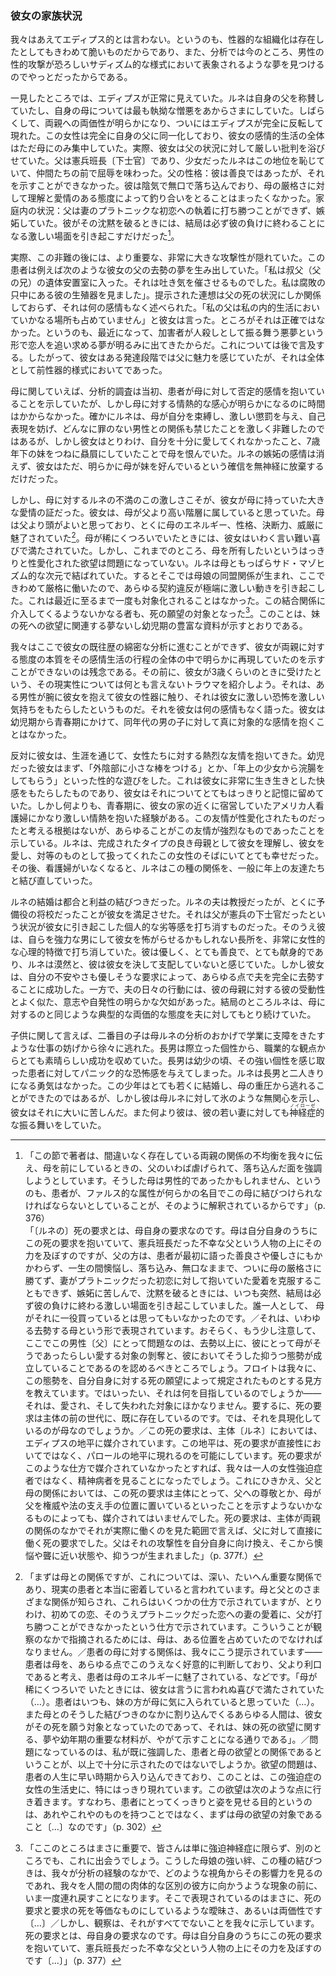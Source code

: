 <!-- Sa situation familiale. -->
### 彼女の家族状況

<!-- Nous n'osons la dire œdipienne, car si l'organisation génitale a existé, elle fut extrêmement fragile et l'analyse ne retrouve qu'avec peine, maintenant, des rêves où l'attaque sexuelle de l'homme est représentée sur un mode sadique terrifiant. -->
我々はあえてエディプス的とは言わない。というのも、性器的な組織化は存在したとしてもきわめて脆いものだからであり、また、分析では今のところ、男性の性的攻撃が恐ろしいサディズム的な様式において表象されるような夢を見つけるのでやっとだったからである。

<!-- A première vue, l'œdipe paraissait normal ; Renée faisait l'éloge de son père et affichait la haine la plus tenace à l'égard de sa mère. Puis, l'ambivalence à l'égard des deux parents se fit jour - enfin l'œdipe apparut complètement inversé. Cette femme s'était entièrement identifiée à son père et l'ensemble de sa vie émotionnelle était uniquement polarisée par sa mère ; elle accabla en effet son père de critiques sévères visant sa situation. Il était brigadier de gendarmerie et la fillette rougissait de cet état, qui l'humiliait auprès de ses compagnes. Son caractère : il était bon, mais ne savait pas le montrer. Il était chagrin, taciturne, déprimé, ne contrebalançant nullement la rigidité de la mère par une attitude compréhensive et affectueuse ; sa situation dans le ménage : il n'avait pu triompher de l'attachement de sa femme à un premier amour, d'ailleurs platonique, il était jaloux et ne rompait son mutisme que pour éclater en scènes véhémentes dont il sortait toujours vaincu. -->
一見したところでは、エディプスが正常に見えていた。ルネは自身の父を称賛していたし、自身の母については最も執拗な憎悪をあからさまにしていた。しばらくして、両親への両価性が明らかになり、ついにはエディプスが完全に反転して現れた。この女性は完全に自身の父に同一化しており、彼女の感情的生活の全体はただ母にのみ集中していた。実際、彼女は父の状況に対して厳しい批判を浴びせていた。父は憲兵班長〔下士官〕であり、少女だったルネはこの地位を恥じていて、仲間たちの前で屈辱を味わった。父の性格：彼は善良ではあったが、それを示すことができなかった。彼は陰気で無口で落ち込んでおり、母の厳格さに対して理解と愛情のある態度によって釣り合いをとることはまったくなかった。家庭内の状況：父は妻のプラトニックな初恋への執着に打ち勝つことができず、嫉妬していた。彼がその沈黙を破るときには、結局は必ず彼の負けに終わることになる激しい場面を引き起こすだけだった[^pere-castration]。

[^pere-castration]: 「この節で著者は、間違いなく存在している両親の関係の不均衡を我々に伝え、母を前にしているときの、父のいわば虐げられて、落ち込んだ面を強調しようとしています。そうした母は男性的であったかもしれません、というのも、患者が、ファルス的な属性が何らかの名目でこの母に結びつけられなければならないとしていることが、そのように解釈されているからです」（p. 376）<br>「〔ルネの〕死の要求とは、母自身の要求なのです。母は自分自身のうちにこの死の要求を抱いていて、憲兵班長だった不幸な父という人物の上にその力を及ぼすのですが、父の方は、患者が最初に語った善良さや優しさにもかかわらず、一生の間懊悩し、落ち込み、無口なままで、ついに母の厳格さに勝てず、妻がプラトニックだった初恋に対して抱いていた愛着を克服することもできず、嫉妬に苦しんで、沈黙を破るときには、いつも突然、結局は必ず彼の負けに終わる激しい場面を引き起こしていました。誰一人として、 母がそれに一役買っているとは思ってもいなかったのです。／それは、いわゆる去勢する母という形で表現されています。おそらく、もう少し注意して、ここでこの男性〔父〕にとって問題なのは、去勢以上に、彼にとって母がそうであったらしい愛する対象の剝奪と、彼においてそうした抑うつ態勢が成立していることであるのを認めるべきところでしょう。フロイトは我々に、この態勢を、自分自身に対する死の願望によって規定されたものとする見方を教えています。ではいったい、それは何を目指しているのでしょうか——それは、愛され、そして失われた対象にほかなりません。要するに、死の要求は主体の前の世代に、既に存在しているのです。では、それを具現化しているのが母なのでしょうか。／この死の要求は、主体〔ルネ〕においては、エディプスの地平に媒介されています。この地平は、死の要求が直接性においてではなく、パロールの地平に現れるのを可能にしています。死の要求がこのような仕方で媒介されていなかったとすれば、我々は一人の女性強迫症者ではなく、精神病者を見ることになったでしょう。これにひきかえ、父と母の関係においては、この死の要求は主体にとって、父への尊敬とか、母が父を権威や法の支え手の位置に置いているといったことを示すようないかなるものによっても、媒介されてはいませんでした。死の要求は、主体が両親の関係のなかでそれが実際に働くのを見た範囲で言えば、父に対して直接に働く死の要求でした。父はそれの攻撃性を自分自身に向け換え、そこから懊悩や聾に近い状態や、抑うつが生まれました<!-- こうしてそれは、あらゆる間主体的な弁証法のなかでいつも問題になっているような死の要求、検事が「私は死を要求する〔＝死刑を求刑する〕」と言うときに 裁判官を前にして表現されるような死の要求とは、まったく違ったものでした。検事は、それを当の主体に要求する のではなく、裁判官である第三者に要求するわけですが、これが正常なエディプスの態勢なのです -->」（p. 377f.）

<!-- En réalité, derrière ces reproches se dissimulait une agressivité infiniment plus importante, la malade produisit des rêves indiscutables de castration de son père, tel celui-ci par exemple : « je rentre dans la chambre mortuaire de mon oncle (frère du père). C'est écœurant : je vois ses organes génitaux en pleine décomposition » ; et les associations fournies n'eurent trait qu'aux circonstances de la mort du père, énoncées sans aucune émotion. « Mon père », dira-t-elle, « n'a tenu aucune place dans ma vie intime. » Ce n'était d'ailleurs pas exact, puisque sont venus au jour, récemment, des rêves de poursuite amoureuse sous forme de cauchemars, l'agresseur se comportant comme un meurtrier. Nous y ferons allusion plus loin. Il y avait donc eu, à une certaine phase du développement de Renée, une attirance pour le père, mais sur un mode entièrement pré-génital. -->
実際、この非難の後には、より重要な、非常に大きな攻撃性が隠れていた。この患者は例えば次のような彼女の父の去勢の夢を生み出していた。「私は叔父（父の兄）の遺体安置室に入った。それは吐き気を催させるものでした。私は腐敗の只中にある彼の生殖器を見ました」。提示された連想は父の死の状況にしか関係しておらず、それは何の感情もなく述べられた。「私の父は私の内的生活においていかなる場所も占めていません」と彼女は言った。ところがそれは正確ではなかった。というのも、最近になって、加害者が人殺しとして振る舞う悪夢という形で恋人を追い求める夢が明るみに出てきたからだ。これについては後で言及する。したがって、彼女はある発達段階では父に魅力を感じていたが、それは全体として前性器的様式においてであった。

<!-- Quant à sa mère, si l'investigation analytique montrait d'abord les sentiments négatifs que la malade nourrissait à son égard, elle ne tarda pas à rendre évident l'intérêt passionné qu'elle avait pour elle. Si elle lui reprochait avec véhémence de l'avoir contrainte, soumise à une discipline féroce, empêchée de s'exprimer, de lui avoir interdit toute relation masculine si innocente soit-elle, elle lui en voulait surtout de ne pas l'avoir assez aimée et de lui avoir préféré constamment sa sœur cadette, de 7 ans moins âgée qu'elle. Ses sentiments de jalousie ne sont d'ailleurs pas éteints et Renée ne renonce qu'insensiblement à la certitude de cette préférence affichée par la mère pour sa cadette. -->
母に関していえば、分析的調査は当初、患者が母に対して否定的感情を抱いていることを示していたが、しかし母に対する情熱的な感心が明らかになるのに時間はかからなかった。確かにルネは、母が自分を束縛し、激しい懲罰を与え、自己表現を妨げ、どんなに罪のない男性との関係も禁じたことを激しく非難したのではあるが、しかし彼女はとりわけ、自分を十分に愛してくれなかったこと、7歳年下の妹をつねに贔屓にしていたことで母を恨んでいた。ルネの嫉妬の感情は消えず、彼女はただ、明らかに母が妹を好んでいるという確信を無神経に放棄するだけだった。

<!-- Mais la violence même de ses plaintes contre sa mère était le témoignage de l'affection immense qu'elle lui portait. Elle la trouvait d'un milieu plus élevé que celui de son père, la jugeait plus intelligente et, surtout, était fascinée par son énergie, son caractère, son esprit de décision, son autorité. Les rares moments où la mère se détendait la remplissaient d'une joie indicible. Mais, jusqu'ici, il n'a jamais été question de désirs de possession de la mère franchement sexualisés. Renée était liée à elle sur un plan exclusivement sado-masochique. L'alliance mère-fille jouait ici avec une extrême rigueur et toute transgression du pacte provoquait un mouvement d'une violence extrême, qui, jusqu'à ces derniers temps, ne fut jamais objectivée. Toute personne, s'immisçant dans cette union, était l'objet de souhaits de mort, ainsi que le démontra un matériel abondant, soit onirique, soit infantile, relatif au désir de la mort de la sœur. -->
しかし、母に対するルネの不満のこの激しさこそが、彼女が母に持っていた大きな愛情の証だった。彼女は、母が父より高い階層に属していると思っていた。母は父より頭がよいと思っており、とくに母のエネルギー、性格、決断力、威厳に魅了されていた[^fascine]。母が稀にくつろいでいたときには、彼女はいわく言い難い喜びで満たされていた。しかし、これまでのところ、母を所有したいというはっきりと性愛化された欲望は問題になっていない。ルネは母ともっぱらサド・マゾヒズム的な次元で結ばれていた。するとそこでは母娘の同盟関係が生まれ、ここできわめて厳格に働いたので、あらゆる契約違反が極端に激しい動きを引き起こした。これは最近に至るまで一度も対象化されることはなかった。この結合関係に介入してくるようないかなる者も、死の願望の対象となった[^souhaits-de-mort]。このことは、妹の死への欲望に関連する夢ないし幼児期の豊富な資料が示すとおりである。

[^fascine]: 「まずは母との関係ですが、これについては、深い、たいへん重要な関係であり、現実の患者と本当に密着していると言われています。母と父とのさまざまな関係が知らされ、これらはいくつかの仕方で示されていますが、とりわけ、初めての恋、そのうえプラトニックだった恋への妻の愛着に、父が打ち勝つことができなかったという仕方で示されています。こういうことが観察のなかで指摘されるためには、母は、ある位置を占めていたのでなければなりません。／患者の母に対する関係は、我々にこう提示されています——患者は母を、あらゆる点でこのうえなく好意的に判断しており、父より利口であると考え、患者は母のエネルギーに魅了されている、などです。「母が稀にくつろいで いたときには、彼女は言うに言われぬ喜びで満たされていた（…）。患者はいつも、妹の方が母に気に入られていると思っていた（…）。また母とのそうした結びつきのなかに割り込んでくるあらゆる人間は、彼女がその死を願う対象となっていたのであって、それは、妹の死の欲望に関する、夢や幼年期の重要な材料が、やがて示すことになる通りである」。／問題になっているのは、私が既に強調した、患者と母の欲望との関係であるということが、以上で十分に示されたのではないでしようか。欲望の問題は、患者の人生に早い時期から入り込んできており、このことは、この強迫症の女性の生活史に、特にはっきり現れています。この欲望は次のような点に行き着きます。すなわち、患者にとってくっきりと姿を見せる目的というのは、あれやこれやのものを持つことではなく、まずは母の欲望の対象であること〔…〕なのです」（p. 302）

[^souhaits-de-mort]: 「ここのところはまさに重要で、皆さんは単に強迫神経症に限らず、別のところでも、これに出会うでしょう。こうした母娘の強い絆、この種の結びつきは、我々が分析の経験のなかで、どのような視角からその影響力を見るのであれ、我々を人間の間の肉体的な区別の彼方に向かうような現象の前に、いま一度連れ戻すことになります。そこで表現されているのはまさに、死の要求と要求の死を等価なものにしているような曖昧さ、あるいは両価性です〔…〕／しかし、観察は、それがすべてでないことを我々に示しています。死の要求とは、母自身の要求なのです。母は自分自身のうちにこの死の要求を抱いていて、憲兵班長だった不幸な父という人物の上にその力を及ぼすのです〔…〕」（p. 377）

<!-- Nous regrettons de ne pouvoir procéder ici à l'analyse minutieuse de l'anamnèse de Renée et de ne pouvoir montrer qu'elle avait de toute évidence reproduit, dans tout le cours de sa vie émotionnelle, l'essentiel de son attitude à l'égard de ses parents. Avant d'aller plus loin, signalons un traumatisme qu'elle dit avoir subi vers l'âge de 3 ans, et sur la réalité duquel il est impossible de se prononcer : un homme la portant sur son bras, lui aurait touché les parties génitales, ce qui lui aurait occasionné un vif sentiment de frayeur ; elle en fait le récit sans aucune émotion. Elle n'eut pendant son enfance ou son adolescence aucun sentiment objectal vrai pour un garçon de son âge. -->
我々はここで彼女の既往歴の綿密な分析に進むことができず、彼女が両親に対する態度の本質をその感情生活の行程の全体の中で明らかに再現していたのを示すことができないのは残念である。その前に、彼女が3歳くらいのときに受けたという、その現実性については何とも言えないトラウマを紹介しよう。それは、ある男性が腕に彼女を抱えて彼女の性器に触り、それは彼女に激しい恐怖を激しい気持ちをもたらしたというものだ。それを彼女は何の感情もなく語った。彼女は幼児期から青春期にかけて、同年代の男の子に対して真に対象的な感情を抱くことはなかった。

<!-- Au contraire, elle éprouva, tout au cours de sa vie, des amitiés passionnées pour des filles. Enfant elle se livra d'abord à des jeux sexuels : «se mettre des bâtonnets dans la vulve», ou se faire administrer des lavements par des fillettes plus âgées, ce qui lui procurait un plaisir extrêmement vif dont elle a gardé très nettement le souvenir. Mais surtout, à l'adolescence, elle éprouva une très violente passion pour une infirmière américaine qui cantonnait près de chez elle. Rien ne permet de croire que cette amitié fut sexualisée mais tout montre qu'elle fut intense ; elle se trouvait très heureuse auprès de cette femme qui, type accompli de la bonne mère, la comprenait, l'aimait, la traitait en égale. Plus tard, l'infirmière partie, elle renoua des relations de ce genre, en général avec des amies plus âgées. -->
反対に彼女は、生涯を通じて、女性たちに対する熱烈な友情を抱いてきた。幼児だった彼女はまず、「外陰部に小さな棒をつける」とか、「年上の少女から浣腸をしてもらう」といった性的な遊びをした。これは彼女に非常に生き生きとした快感をもたらしたものであり、彼女はそれについてとてもはっきりと記憶に留めていた。しかし何よりも、青春期に、彼女の家の近くに宿営していたアメリカ人看護婦にかなり激しい情熱を抱いた経験がある。この友情が性愛化されたものだったと考える根拠はないが、あらゆることがこの友情が強烈なものであったことを示している。ルネは、完成されたタイプの良き母親として彼女を理解し、彼女を愛し、対等のものとして扱ってくれたこの女性のそばにいてとても幸せだった。その後、看護婦がいなくなると、ルネはこの種の関係を、一般に年上の友達たちと結び直していった。

<!-- Son mariage fut une union de convenances et d'intérêt ; son mari était professeur, mais surtout officier de réserve, ce qui la flattait et annulait le sentiment d'infériorité personnel que lui avait causé la situation de sous-officier de gendarmerie de son père. Au surplus, il contrebalançait ses avantages qui eussent pu faire de lui un homme puissant, et par là l'effrayer, par des caractéristiques psychologiques très féminines ; il était doux, très bon, très dévoué et elle sentait confusément qu'il ne la dominerait jamais. Elle réussit d'ailleurs à le castrer complètement sur tous les modes par ses angoisses, ses exigences doucereuses, tout en ayant, dans son comportement journalier, une absence apparente de volonté et d'initiative qui ressemblait fort à sa passivité envers sa mère. Au fond, elle eut avec lui l'attitude ambivalente typique qu'elle ne cessa de déployer à l'égard de sa mère. -->
ルネの結婚は都合と利益の結びつきだった。ルネの夫は教授だったが、とくに予備役の将校だったことが彼女を満足させた。それは父が憲兵の下士官だったという状況が彼女に引き起こした個人的な劣等感を打ち消すものだった。そのうえ彼は、自らを強力な男にして彼女を怖がらせるかもしれない長所を、非常に女性的な心理的特徴で打ち消していた。彼は優しく、とても善良で、とても献身的であり、ルネは漠然と、彼は彼女を決して支配していないと感じていた。しかし彼女は、自分の不安やさも優しそうな要求によって、あらゆる点で夫を完全に去勢することに成功した。一方で、夫の日々の行動には、彼の母親に対する彼の受動性とよく似た、意志や自発性の明らかな欠如があった。結局のところルネは、母に対するのと同じような典型的な両価的な態度を夫に対してもとり続けていた。

<!-- Quant à ses enfants, si le second échappe très lentement grâce à l'analyse de sa mère à une inhibition au travail qui risquait de compromettre ses études, l'aîné, au caractère marqué, a réussi très brillamment au point de vue professionnel. Il causait, dans son enfance, à la malade qui sentait sa forte personnalité, un sentiment de terreur panique. Elle n'osait rester seule avec lui. Ce garçon s'est marié très jeune, mais s'il a pu échapper à l'étreinte de sa mère, il lui témoigne un désintérêt glacial dont elle souffre beaucoup et, surtout, il se conduit de façon névrotique avec sa jeune femme. -->
子供に関して言えば、二番目の子は母ルネの分析のおかげで学業に支障をきたすような仕事の妨げから徐々に逃れた。長男は際立った個性から、職業的な観点からとても素晴らしい成功を収めていた。長男は幼少の頃、その強い個性を感じ取った患者に対してパニック的な恐怖感を与えてしまった。ルネは長男と二人きりになる勇気はなかった。この少年はとても若くに結婚し、母の重圧から逃れることができたのではあるが、しかし彼は母ルネに対して氷のような無関心を示し、彼女はそれに大いに苦しんだ。また何より彼は、彼の若い妻に対しても<ruby>神経症<rp>［</rp><rt>ノイローゼ</rt><rp>］</rp></ruby>的な振る舞いをしていた。
